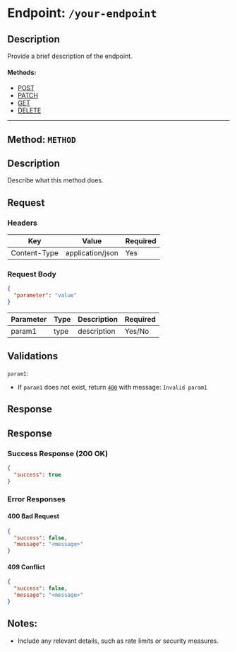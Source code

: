 # Endpoint: `/your-endpoint`

## Description

Provide a brief description of the endpoint.

#### Methods:

- [POST](#method-post)
- [PATCH](#method-patch)
- [GET](#method-get)
- [DELETE](#method-delete)

---

## Method: `METHOD`

## Description

Describe what this method does.

## Request

### Headers

| Key          | Value            | Required |
| ------------ | ---------------- | -------- |
| Content-Type | application/json | Yes      |

### Request Body

```json
{
  "parameter": "value"
}
```

| Parameter | Type | Description | Required |
| --------- | ---- | ----------- | -------- |
| param1    | type | description | Yes/No   |

## Validations

`param1`:

- If `param1` does not exist, return [`400`](#400-bad-request) with message: `Invalid param1`

## Response

## Response

### Success Response (200 OK)

```json
{
  "success": true
}
```

### Error Responses

#### 400 Bad Request

```json
{
  "success": false,
  "message": "<message>"
}
```

#### 409 Conflict

```json
{
  "success": false,
  "message": "<message>"
}
```

## Notes:

- Include any relevant details, such as rate limits or security measures.
